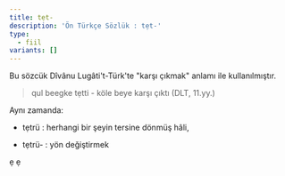 ```yaml
---
title: tẹt-
description: 'Ön Türkçe Sözlük : tẹt-'
type:
  - fiil
variants: []
---
```

Bu sözcük Dîvânu Lugâti't-Türk'te "karşı çıkmak" anlamı ile kullanılmıştır.

> qul beegke tẹtti - köle beye karşı çıktı (DLT, 11.yy.)

Aynı zamanda: 

- tẹtrü : herhangi bir şeyin tersine dönmüş hâli,

- tẹtrü- : yön değiştirmek

ẹ ẹ